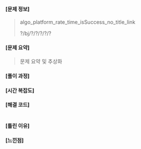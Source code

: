                                                                                                                                                                                                                                                                                                     

#### [문제 정보]
>  algo_platform_rate_time_isSuccess_no_title_link
>
>   ?/bj/?/?/?/?/?

#### [문제 요약]

> 문제 요약 및 추상화

#### [풀이 과정]
#### [시간 복잡도]

#### 

#### [해결 코드]

```java
```



#### [틀린 이유]

#### [느낀점]